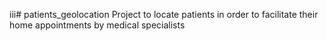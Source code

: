 iii# patients_geolocation
Project to locate patients in order to facilitate their home appointments by medical specialists

